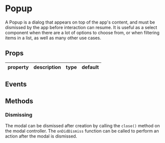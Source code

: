 # Popup

A Popup is a dialog that appears on top of the app's content, and must be dismissed by the app before interaction can resume. It is useful as a select component when there are a lot of options to choose from, or when filtering items in a list, as well as many other use cases.

## Props

| property | description | type | default |
|----------|-------------|------|---------|

## Events

## Methods

### Dismissing

The modal can be dismissed after creation by calling the `close()` method on the modal controller. The `onDidDismiss` function can be called to perform an action after the modal is dismissed.
